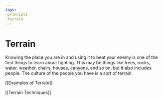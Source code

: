 ```yaml
---
tags: 
-principle
-terrain
---
```


# Terrain

Knowing the place you are in and using it to beat your enemy is one of the first things to learn about fighting. This may be things like trees, rocks, water, weather, chairs, houses, canyons, and so on, but it also includes people. The culture of the people you have is a sort of terrain. 

[[Examples of Terrain]]

[[Terrain Techniques]]
